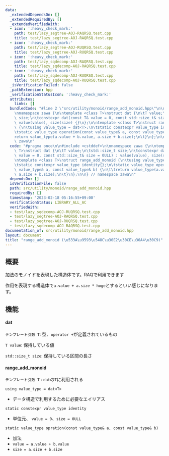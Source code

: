 ```yaml
---
data:
  _extendedDependsOn: []
  _extendedRequiredBy: []
  _extendedVerifiedWith:
  - icon: ':heavy_check_mark:'
    path: test/lazy_segtree-AOJ-RAQRSQ.test.cpp
    title: test/lazy_segtree-AOJ-RAQRSQ.test.cpp
  - icon: ':heavy_check_mark:'
    path: test/lazy_segtree-AOJ-RUQRSQ.test.cpp
    title: test/lazy_segtree-AOJ-RUQRSQ.test.cpp
  - icon: ':heavy_check_mark:'
    path: test/lazy_sqdecomp-AOJ-RAQRSQ.test.cpp
    title: test/lazy_sqdecomp-AOJ-RAQRSQ.test.cpp
  - icon: ':heavy_check_mark:'
    path: test/lazy_sqdecomp-AOJ-RUQRSQ.test.cpp
    title: test/lazy_sqdecomp-AOJ-RUQRSQ.test.cpp
  _isVerificationFailed: false
  _pathExtension: hpp
  _verificationStatusIcon: ':heavy_check_mark:'
  attributes:
    links: []
  bundledCode: "#line 2 \"src/utility/monoid/range_add_monoid.hpp\"\n\n#include <cstddef>\n\
    \nnamespace zawa {\n\ntemplate <class T>\nstruct dat {\n\tT value;\n\tstd::size_t\
    \ size;\n\tconstexpr dat(const T& value = 0, const std::size_t& size = 0ULL) :\
    \ value(value), size(size) {}\n};\n\ntemplate <class T>\nstruct range_add_monoid\
    \ {\n\tusing value_type = dat<T>;\n\tstatic constexpr value_type identity{};\n\
    \tstatic value_type operation(const value_type& a, const value_type& b) {\n\t\t\
    return value_type(a.value + b.value, a.size + b.size);\n\t}\n};\n\n} // namespace\
    \ zawa\n"
  code: "#pragma once\n\n#include <cstddef>\n\nnamespace zawa {\n\ntemplate <class\
    \ T>\nstruct dat {\n\tT value;\n\tstd::size_t size;\n\tconstexpr dat(const T&\
    \ value = 0, const std::size_t& size = 0ULL) : value(value), size(size) {}\n};\n\
    \ntemplate <class T>\nstruct range_add_monoid {\n\tusing value_type = dat<T>;\n\
    \tstatic constexpr value_type identity{};\n\tstatic value_type operation(const\
    \ value_type& a, const value_type& b) {\n\t\treturn value_type(a.value + b.value,\
    \ a.size + b.size);\n\t}\n};\n\n} // namespace zawa\n"
  dependsOn: []
  isVerificationFile: false
  path: src/utility/monoid/range_add_monoid.hpp
  requiredBy: []
  timestamp: '2023-02-18 05:16:55+09:00'
  verificationStatus: LIBRARY_ALL_AC
  verifiedWith:
  - test/lazy_sqdecomp-AOJ-RUQRSQ.test.cpp
  - test/lazy_segtree-AOJ-RAQRSQ.test.cpp
  - test/lazy_segtree-AOJ-RUQRSQ.test.cpp
  - test/lazy_sqdecomp-AOJ-RAQRSQ.test.cpp
documentation_of: src/utility/monoid/range_add_monoid.hpp
layout: document
title: "range_add_monoid (\u533A\u9593\u548C\u30E2\u30CE\u30A4\u30C9)"
---
```


## 概要

加法のモノイドを表現した構造体です。RAQで利用できます

作用を表現する構造体で`a.value + a.size * hoge`とするといい感じになります。

## 機能


#### dat

`テンプレート引数 T`: 型、`operator +`が定義されているもの

`T value`: 保持している値

`std::size_t size`: 保持している区間の長さ


#### range_add_monoid

`テンプレート引数 T` : `dat`の`T`に利用される

`using value_type = dat<T>`
- データ構造で利用するために必要なエイリアス

`static constexpr value_type identity`
- 単位元、 `value = 0`、`size = 0ULL`

`static value_type opration(const value_type& a, const value_type& b)`
- 加法
- `value = a.value + b.value`
- `size = a.size + b.size`
